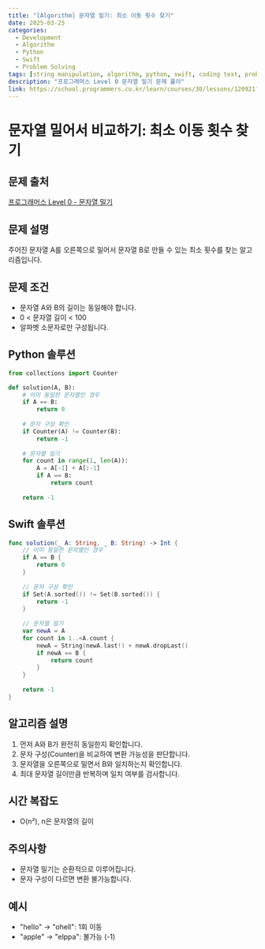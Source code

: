 ```yaml
---
title: "[Algorithm] 문자열 밀기: 최소 이동 횟수 찾기" 
date: 2025-03-25
categories:
  - Development
  - Algorithm
  - Python
  - Swift
  - Problem Solving
tags: [string manipulation, algorithm, python, swift, coding text, problem solving, 문자열 밀기, 프로그래머스]
description: "프로그래머스 Level 0 문자열 밀기 문제 풀이"
link: https://school.programmers.co.kr/learn/courses/30/lessons/120921?language=python3
---
```


# 문자열 밀어서 비교하기: 최소 이동 횟수 찾기

## 문제 출처
[프로그래머스 Level 0 - 문자열 밀기](https://school.programmers.co.kr/learn/courses/30/lessons/120921?language=python3)

## 문제 설명
주어진 문자열 A를 오른쪽으로 밀어서 문자열 B로 만들 수 있는 최소 횟수를 찾는 알고리즘입니다.
## 문제 조건
- 문자열 A와 B의 길이는 동일해야 합니다.
- 0 < 문자열 길이 < 100
- 알파벳 소문자로만 구성됩니다.

## Python 솔루션

```python
from collections import Counter

def solution(A, B):
    # 이미 동일한 문자열인 경우
    if A == B:
        return 0
    
    # 문자 구성 확인
    if Counter(A) != Counter(B):
        return -1
    
    # 문자열 밀기
    for count in range(1, len(A)):
        A = A[-1] + A[:-1]
        if A == B:
            return count
    
    return -1
```

## Swift 솔루션

```swift
func solution(_ A: String, _ B: String) -> Int {
    // 이미 동일한 문자열인 경우
    if A == B {
        return 0
    }
    
    // 문자 구성 확인
    if Set(A.sorted()) != Set(B.sorted()) {
        return -1
    }
    
    // 문자열 밀기
    var newA = A
    for count in 1..<A.count {
        newA = String(newA.last!) + newA.dropLast()
        if newA == B {
            return count
        }
    }
    
    return -1
}
```

## 알고리즘 설명

1. 먼저 A와 B가 완전히 동일한지 확인합니다.
2. 문자 구성(Counter)을 비교하여 변환 가능성을 판단합니다.
3. 문자열을 오른쪽으로 밀면서 B와 일치하는지 확인합니다.
4. 최대 문자열 길이만큼 반복하며 일치 여부를 검사합니다.

## 시간 복잡도
- O(n²), n은 문자열의 길이

## 주의사항
- 문자열 밀기는 순환적으로 이루어집니다.
- 문자 구성이 다르면 변환 불가능합니다.

## 예시
- "hello" → "ohell": 1회 이동
- "apple" → "elppa": 불가능 (-1)
